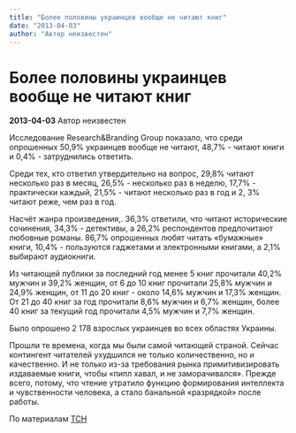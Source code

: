 ```yaml
---
title: "Более половины украинцев вообще не читают книг"
date: "2013-04-03"
author: "Автор неизвестен"
---
```


# Более половины украинцев вообще не читают книг

**2013-04-03** Автор неизвестен

Исследование Research&Branding Group показало, что среди опрошенных 50,9% украинцев вообще не читают, 48,7% - читают книги и 0,4% - затруднились ответить.

Среди тех, кто ответил утвердительно на вопрос, 29,8% читают несколько раз в месяц, 26,5% - несколько раз в неделю, 17,7% - практически каждый, 21,5% - читают несколько раз в год и 2, 3% читают реже, чем раз в год.

Насчёт жанра произведения,. 36,3% ответили, что читают исторические сочинения, 34,3% - детективы, а 26,2% респондентов предпочитают любовные романы. 86,7% опрошенных любят читать «бумажные» книги, 10,4% - пользуются гаджетами и электронными книгами, а 2,1% выбирают аудиокниги.

Из читающей публики за последний год менее 5 книг прочитали 40,2% мужчин и 39,2% женщин, от 6 до 10 книг прочитали 25,8% мужчин и 24,9% женщин, от 11 до 20 книг - около 14,6% мужчин и 17,3% женщин. От 21 до 40 книг за год прочитали 8,6% мужчин и 6,7% женщин, более 40 книг за текущий год прочитали 4,5% мужчин и 7,7% женщин.

Было опрошено 2 178 взрослых украинцев во всех областях Украины.

Прошли те времена, когда мы были самой читающей страной. Сейчас контингент читателей ухудшился не только количественно, но и качественно. И не только из-за требования рынка примитивизировать издаваемые книги, чтобы «пипл хавал, и не заморачивался». Прежде всего, потому, что чтение утратило функцию формирования интеллекта и чувственности человека, а стало банальной «разрядкой» после работы.

По материалам [ТСН](http://tsn.ua/ukrayina/bilshe-polovini-ukrayinciv-zovsim-zabuli-pro-knizhki-doslidzhennya-288940.html)